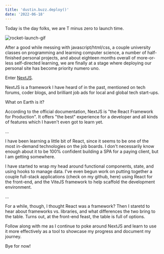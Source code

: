 ```yaml
---
title: 'dustin.buzz.deploy()'
date: '2022-06-18'
---
```

Today is the day folks, we are T minus zero to launch time.

![rocket-launch-gif](/gifs/rocket-lift-off.gif)

After a good while messing with javascript/html/css, a couple university classes on programming and learning computer science, a number of half-finished personal projects, and about eighteen months overall of more-or-less self-directed learning, we are finally at a stage where deploying our personal site has become priority numero uno.

Enter [NextJS](https://nextjs.org).

NextJS is a framework I have heard of in the past, mentioned on tech forums, coder blogs, and brilliant job ads for local and global tech start-ups.

What on Earth is it?

According to the official documentation, NextJS is "the React Framework for Production". It offers "the best" experience for a developer and all kinds of features which I haven't even got to learn yet.

...

I have been learning a little bit of React, since it seems to be one of the most in-demand technologies on the job boards. I don't necessarily know enough about it to be 100% confident building a SPA for a paying client, but I am getting somewhere.

I have started to wrap my head around functional components, state, and using hooks to manage data. I've even begun work on putting together a couple full-stack applications (check on my github, here) using React for the front-end, and the ViteJS framework to help scaffold the development environment.

...

For a while, though, I thought React was a framework? Then I staretd to hear about frameworks vs. libraries, and what differences the two bring to the table. Turns out, at the front-end feast, the table is full of options.

Follow along with me as I continue to poke around NextJS and learn to use it more effectively as a tool to showcase my progress and document my journey.

Bye for now!